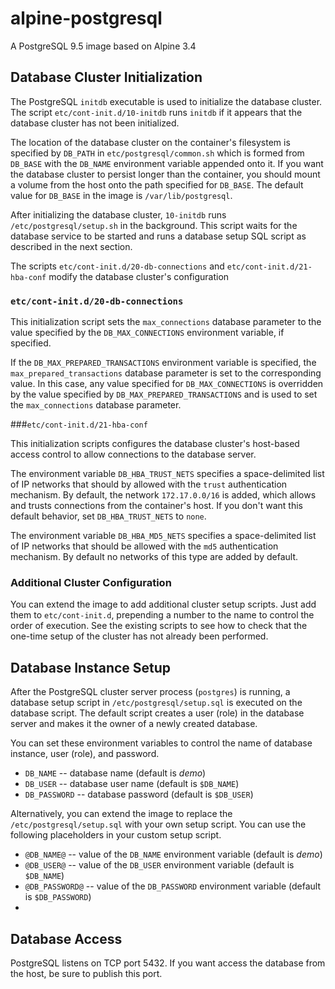 # alpine-postgresql

A PostgreSQL 9.5 image based on Alpine 3.4

## Database Cluster Initialization

The PostgreSQL `initdb` executable is used to initialize the database cluster. The script `etc/cont-init.d/10-initdb` runs `initdb` if it appears that the database cluster has not been initialized. 

The location of the database cluster on the container's filesystem is specified by `DB_PATH` in `etc/postgresql/common.sh` which is formed from `DB_BASE` with the `DB_NAME` environment variable appended onto it.  If you want the database cluster to persist longer than the container, you should mount a volume from the host onto the path specified for `DB_BASE`. The default value for `DB_BASE` in the image is `/var/lib/postgresql`.

After initializing the database cluster, `10-initdb` runs `/etc/postgresql/setup.sh` in the background. This script waits for the database service to be started and runs a database setup SQL script as described in the next section.

The scripts `etc/cont-init.d/20-db-connections` and `etc/cont-init.d/21-hba-conf` modify the database cluster's configuration

### `etc/cont-init.d/20-db-connections`

This initialization script sets the `max_connections` database parameter to the value specified by the `DB_MAX_CONNECTIONS` environment variable, if specified.

If the `DB_MAX_PREPARED_TRANSACTIONS` environment variable is specified, the `max_prepared_transactions` database parameter is set to the corresponding value. In this case, any value specified for `DB_MAX_CONNECTIONS` is overridden by the value specified by `DB_MAX_PREPARED_TRANSACTIONS` and is used to set the `max_connections` database parameter.

###`etc/cont-init.d/21-hba-conf`

This initialization scripts configures the database cluster's host-based access control to allow connections to the database server.

The environment variable `DB_HBA_TRUST_NETS` specifies a space-delimited list of IP networks that should by allowed with the `trust` authentication mechanism. By default, the network `172.17.0.0/16` is added, which allows and trusts connections from the container's host. If you don't want this default behavior, set `DB_HBA_TRUST_NETS` to `none`.

The environment variable `DB_HBA_MD5_NETS` specifies a space-delimited list of IP networks that should be allowed with the `md5` authentication mechanism. By default no networks of this type are added by default.

### Additional Cluster Configuration

You can extend the image to add additional cluster setup scripts. Just add them to `etc/cont-init.d`, prepending a number to the name to control the order of execution. See the existing scripts to see how to check that the one-time setup of the cluster has not already been performed.

## Database Instance Setup

After the PostgreSQL cluster server process (`postgres`) is running, a database setup script in `/etc/postgresql/setup.sql` is executed on the database script. The default script creates a user (role) in the database server and makes it the owner of a newly created database.

You can set these environment variables to control the name of database instance, user (role), and password.

* `DB_NAME` -- database name (default is _demo_)
* `DB_USER` -- database user name (default is `$DB_NAME`)
* `DB_PASSWORD` -- database password (default is `$DB_USER`)

Alternatively, you can extend the image to replace the `/etc/postgresql/setup.sql` with your own setup script. You can use the following placeholders in your custom setup script.

* `@DB_NAME@` -- value of the `DB_NAME` environment variable (default is _demo_)
* `@DB_USER@` -- value of the `DB_USER` environment variable (default is `$DB_NAME`)
* `@DB_PASSWORD@` -- value of the `DB_PASSWORD` environment variable (default is `$DB_PASSWORD`)
* 

## Database Access

PostgreSQL listens on TCP port 5432. If you want access the database from the host, be sure to publish this port.
